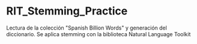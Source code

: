 # RIT_Stemming_Practice
Lectura de la colección "Spanish Billion Words" y generación del diccionario. Se aplica stemming con la biblioteca Natural Language Toolkit

